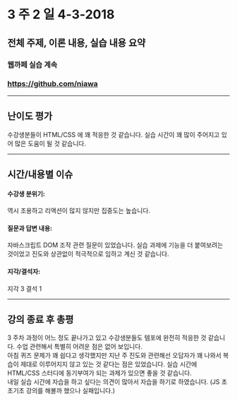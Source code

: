 # 3 주 2 일 4-3-2018

## 전체 주제, 이론 내용, 실습 내용 요약

### 웹까페 실습 계속

### https://github.com/niawa

---

## 난이도 평가

수강생분들이 HTML/CSS 에 꽤 적응한 것 같습니다. 실습 시간이 꽤 많이 주어지고 있어 많은 도움이 될 것 같습니다.

---

## 시간/내용별 이슈

#### 수강생 분위기:

역시 조용하고 리액션이 많지 않지만 집중도는 높습니다.

#### 질문과 답변 내용:

자바스크립트 DOM 조작 관련 질문이 있었습니다. 실습 과제에 기능을 더 붙여보려는 것이었고 진도와 상관없이 적극적으로 임하고 계신 것 같습니다.

#### 지각/결석자:

지각 3 결석 1

---

## 강의 종료 후 총평

3 주차 과정이 어느 정도 끝나가고 있고 수강생분들도 템포에 완전히 적응한 것 같습니다. 수업 관련해서 특별히 어려운 점은 없어 보입니다.  
아침 퀴즈 문제가 꽤 쉽다고 생각했지만 지난 주 진도와 관련해선 오답자가 꽤 나와서 복습이 제대로 이루어지지 않고 있는 것 같다는 점은 있었습니다. 실습 시간에 HTML/CSS 스터디에 동기부여가 되는 과제가 있으면 좋을 것 같습니다.  
내일 실습 시간에 자습을 하고 싶다는 의견이 많아서 자습을 하기로 하였습니다. (JS 초초기초 강의를 해볼까 했으나 실패입니다.)
